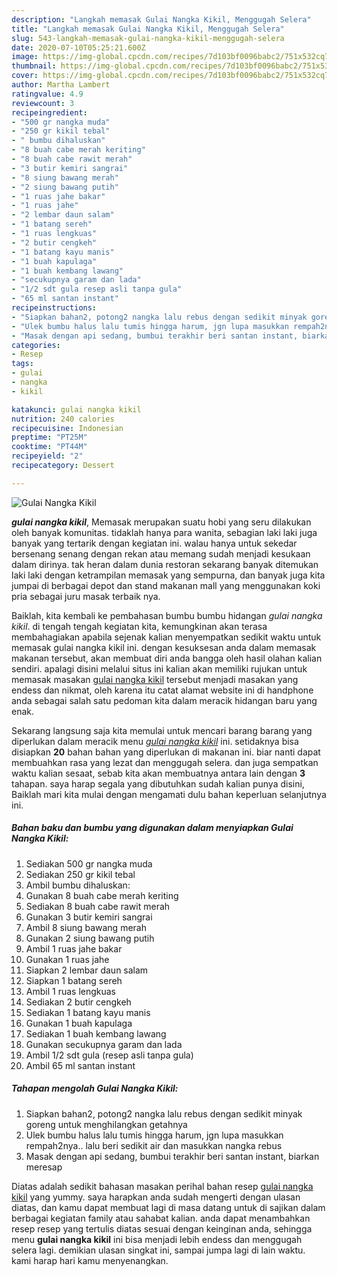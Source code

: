 ```yaml
---
description: "Langkah memasak Gulai Nangka Kikil, Menggugah Selera"
title: "Langkah memasak Gulai Nangka Kikil, Menggugah Selera"
slug: 543-langkah-memasak-gulai-nangka-kikil-menggugah-selera
date: 2020-07-10T05:25:21.600Z
image: https://img-global.cpcdn.com/recipes/7d103bf0096babc2/751x532cq70/gulai-nangka-kikil-foto-resep-utama.jpg
thumbnail: https://img-global.cpcdn.com/recipes/7d103bf0096babc2/751x532cq70/gulai-nangka-kikil-foto-resep-utama.jpg
cover: https://img-global.cpcdn.com/recipes/7d103bf0096babc2/751x532cq70/gulai-nangka-kikil-foto-resep-utama.jpg
author: Martha Lambert
ratingvalue: 4.9
reviewcount: 3
recipeingredient:
- "500 gr nangka muda"
- "250 gr kikil tebal"
- " bumbu dihaluskan"
- "8 buah cabe merah keriting"
- "8 buah cabe rawit merah"
- "3 butir kemiri sangrai"
- "8 siung bawang merah"
- "2 siung bawang putih"
- "1 ruas jahe bakar"
- "1 ruas jahe"
- "2 lembar daun salam"
- "1 batang sereh"
- "1 ruas lengkuas"
- "2 butir cengkeh"
- "1 batang kayu manis"
- "1 buah kapulaga"
- "1 buah kembang lawang"
- "secukupnya garam dan lada"
- "1/2 sdt gula resep asli tanpa gula"
- "65 ml santan instant"
recipeinstructions:
- "Siapkan bahan2, potong2 nangka lalu rebus dengan sedikit minyak goreng untuk menghilangkan getahnya"
- "Ulek bumbu halus lalu tumis hingga harum, jgn lupa masukkan rempah2nya.. lalu beri sedikit air dan masukkan nangka rebus"
- "Masak dengan api sedang, bumbui terakhir beri santan instant, biarkan meresap"
categories:
- Resep
tags:
- gulai
- nangka
- kikil

katakunci: gulai nangka kikil 
nutrition: 240 calories
recipecuisine: Indonesian
preptime: "PT25M"
cooktime: "PT44M"
recipeyield: "2"
recipecategory: Dessert

---
```



![Gulai Nangka Kikil](https://img-global.cpcdn.com/recipes/7d103bf0096babc2/751x532cq70/gulai-nangka-kikil-foto-resep-utama.jpg)

<b><i>gulai nangka kikil</i></b>, Memasak merupakan suatu hobi yang seru dilakukan oleh banyak komunitas. tidaklah hanya para wanita, sebagian laki laki juga banyak yang tertarik dengan kegiatan ini. walau hanya untuk sekedar bersenang senang dengan rekan atau memang sudah menjadi kesukaan dalam dirinya. tak heran dalam dunia restoran sekarang banyak ditemukan laki laki dengan ketrampilan memasak yang sempurna, dan banyak juga kita jumpai di berbagai depot dan stand makanan mall yang menggunakan koki pria sebagai juru masak terbaik nya.



Baiklah, kita kembali ke pembahasan bumbu bumbu hidangan <i>gulai nangka kikil</i>. di tengah tengah kegiatan kita, kemungkinan akan terasa membahagiakan apabila sejenak kalian menyempatkan sedikit waktu untuk memasak gulai nangka kikil ini. dengan kesuksesan anda dalam memasak makanan tersebut, akan membuat diri anda bangga oleh hasil olahan kalian sendiri. apalagi disini melalui situs ini kalian akan memiliki rujukan untuk memasak masakan <u>gulai nangka kikil</u> tersebut menjadi masakan yang endess dan nikmat, oleh karena itu catat alamat website ini di handphone anda sebagai salah satu pedoman kita dalam meracik hidangan baru yang enak.


Sekarang langsung saja kita memulai untuk mencari barang barang yang diperlukan dalam meracik menu <u><i>gulai nangka kikil</i></u> ini. setidaknya bisa disiapkan <b>20</b> bahan bahan yang diperlukan di makanan ini. biar nanti dapat membuahkan rasa yang lezat dan menggugah selera. dan juga sempatkan waktu kalian sesaat, sebab kita akan membuatnya antara lain dengan <b>3</b> tahapan. saya harap segala yang dibutuhkan sudah kalian punya disini, Baiklah mari kita mulai dengan mengamati dulu bahan keperluan selanjutnya ini.

<!--inarticleads1-->

##### Bahan baku dan bumbu yang digunakan dalam menyiapkan Gulai Nangka Kikil:

1. Sediakan 500 gr nangka muda
1. Sediakan 250 gr kikil tebal
1. Ambil  bumbu dihaluskan:
1. Gunakan 8 buah cabe merah keriting
1. Sediakan 8 buah cabe rawit merah
1. Gunakan 3 butir kemiri sangrai
1. Ambil 8 siung bawang merah
1. Gunakan 2 siung bawang putih
1. Ambil 1 ruas jahe bakar
1. Gunakan 1 ruas jahe
1. Siapkan 2 lembar daun salam
1. Siapkan 1 batang sereh
1. Ambil 1 ruas lengkuas
1. Sediakan 2 butir cengkeh
1. Sediakan 1 batang kayu manis
1. Gunakan 1 buah kapulaga
1. Sediakan 1 buah kembang lawang
1. Gunakan secukupnya garam dan lada
1. Ambil 1/2 sdt gula (resep asli tanpa gula)
1. Ambil 65 ml santan instant




<!--inarticleads2-->

##### Tahapan mengolah Gulai Nangka Kikil:

1. Siapkan bahan2, potong2 nangka lalu rebus dengan sedikit minyak goreng untuk menghilangkan getahnya
1. Ulek bumbu halus lalu tumis hingga harum, jgn lupa masukkan rempah2nya.. lalu beri sedikit air dan masukkan nangka rebus
1. Masak dengan api sedang, bumbui terakhir beri santan instant, biarkan meresap




Diatas adalah sedikit bahasan masakan perihal bahan resep <u>gulai nangka kikil</u> yang yummy. saya harapkan anda sudah mengerti dengan ulasan diatas, dan kamu dapat membuat lagi di masa datang untuk di sajikan dalam berbagai kegiatan family atau sahabat kalian. anda dapat menambahkan resep resep yang tertulis diatas sesuai dengan keinginan anda, sehingga menu <b>gulai nangka kikil</b> ini bisa menjadi lebih endess dan menggugah selera lagi. demikian ulasan singkat ini, sampai jumpa lagi di lain waktu. kami harap hari kamu menyenangkan.
